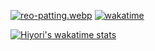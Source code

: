 [![reo-patting.webp](https://i.postimg.cc/RFM2CQFY/reo-patting.webp)](https://postimg.cc/mc5m8973) [![wakatime](https://wakatime.com/badge/user/49dba2c5-26e1-43a7-9d07-e0f8613d1227.svg)](https://wakatime.com/@49dba2c5-26e1-43a7-9d07-e0f8613d1227)

[![Hiyori's wakatime stats](https://github-readme-stats.vercel.app/api/wakatime?username=hiyori&range=last_year&is_including_today=true&theme=buefy)](https://github.com/anuraghazra/github-readme-stats#wakatime-week-stats)
